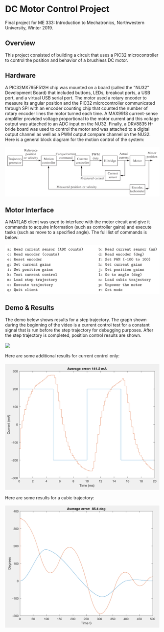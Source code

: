 # DC Motor Control Project
Final project for ME 333: Introduction to Mechatronics, Northwestern University, Winter 2019.

## Overview
This project consisted of building a circuit that uses a PIC32 microcontroller to control the position and behavior of a brushless DC motor. 

## Hardware
A PIC32MX795F512H chip was mounted on a board (called the "NU32" Development Board) that included buttons, LEDs, breakout ports, a USB port, and a virtual USB serial port. The motor used a rotary encoder to measure its angular position and the PIC32 microcontroller communicated through SPI with an encoder counting chip that counted the number of rotary encoder lines the motor turned each time. A MAX9918 current-sense amplifier provided voltage proportional to the motor current and this voltage output was attached to an ADC input on the NU32. Finally, a DRV8835 H-bride board was used to control the motor and was attached to a digital output channel as well as a PWM output compare channel on the NU32. Here is a general block diagram for the motion control of the system:
<br>
<br>
![](images/control_diagram.png)

## Motor Interface
A MATLAB client was used to interface with the motor circuit and give it commands to acquire information (such as controller gains) and execute tasks (such as move to a specified angle). The full list of commands is below:
<br>
<br>
![](images/motor_interface.png)

## Demo & Results
The demo below shows results for a step trajectory. The graph shown during the beginning of the video is a current control test for a constant signal that is run before the step trajectory for debugging purposes. After the step trajectory is completed, position control results are shown.
<br>
<br>
<img src="images/demo.gif" width="400">

Here are some additional results for current control only:
<br>
<br>
![](images/current_control.png)

Here are some results for a cubic trajectory:
<br>
<br>
![](images/cubic_control.png)
